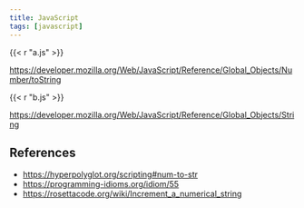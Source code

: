 ```yaml
---
title: JavaScript
tags: [javascript]
---
```


{{< r "a.js" >}}

<https://developer.mozilla.org/Web/JavaScript/Reference/Global_Objects/Number/toString>

{{< r "b.js" >}}

<https://developer.mozilla.org/Web/JavaScript/Reference/Global_Objects/String>

## References

- <https://hyperpolyglot.org/scripting#num-to-str>
- <https://programming-idioms.org/idiom/55>
- <https://rosettacode.org/wiki/Increment_a_numerical_string>
